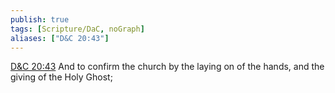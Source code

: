 ```yaml
---
publish: true
tags: [Scripture/DaC, noGraph]
aliases: ["D&C 20:43"]
---
```

[D&C 20:43](https://churchofjesuschrist.org/study/scriptures/dc-testament/dc/20?lang=eng&id=p43#p43) And to confirm the church by the laying on of the hands, and the giving of the Holy Ghost;
